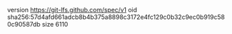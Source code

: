 version https://git-lfs.github.com/spec/v1
oid sha256:57d4afd661adcb8b4b375a8898c3172e4fc129c0b32c9ec0b919c580c90587db
size 6110
